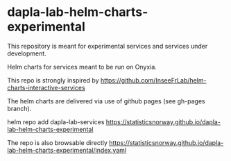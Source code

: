 # dapla-lab-helm-charts-experimental

This repository is meant for experimental services and services under development.

Helm charts for services meant to be run on Onyxia.

This repo is strongly inspired by <https://github.com/InseeFrLab/helm-charts-interactive-services>

The helm charts are delivered via use of github pages (see gh-pages branch).

helm repo add dapla-lab-services <https://statisticsnorway.github.io/dapla-lab-helm-charts-experimental>

The repo is also browsable directly <https://statisticsnorway.github.io/dapla-lab-helm-charts-experimental/index.yaml>
